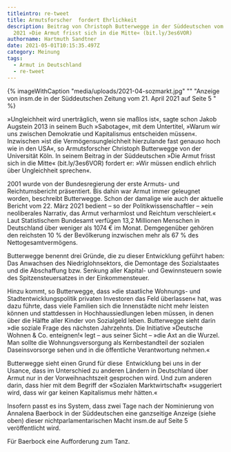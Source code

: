 ```yaml
---
titleintro: re-tweet
title: Armutsforscher  fordert Ehrlichkeit
description: Beitrag von Christoph Butterwegge in der Süddeutschen vom 23. April
  2021 »Die Armut frisst sich in die Mitte« (bit.ly/3es6VOR)
authorname: Hartmuth Sandtner
date: 2021-05-01T10:15:35.497Z
category: Meinung
tags:
  - Armut in Deutschland
  - re-tweet
---
```

{% imageWithCaption "media/uploads/2021-04-sozmarkt.jpg" "" "Anzeige von insm.de in der Süddeutschen Zeitung vom 21. April 2021 auf Seite 5   " %}



»Ungleichheit wird unerträglich, wenn sie maßlos ist«, sagte schon Jakob Augstein 2013 in seinem Buch »Sabotage«, mit dem Untertitel, »Warum wir uns zwischen Demokratie und Kapitalismus entscheiden müssen«. Inzwischen »ist die Vermögensungleichheit hierzulande fast genauso hoch wie in den USA«, so Armutsforscher Christoph Butterwegge von der Universität Köln. In seinem Beitrag in der Süddeutschen »Die Armut frisst sich in die Mitte« (bit.ly/3es6VOR) fordert er: »Wir müssen endlich ehrlich über Ungleichheit sprechen«. 

2001 wurde von der Bundesregierung der erste Armuts- und Reichtumsbericht präsentiert. Bis dahin war Armut immer geleugnet worden, beschreibt Butterwegge. Schon der damalige wie auch der aktuelle Bericht vom 22. März 2021 bedient – so der Politikwissenschaftler – »ein neoliberales Narrativ, das Armut verharmlost und Reichtum verschleiert.« Laut Statistischem Bundesamt verfügen 13,2 Millionen Menschen in Deutschland über weniger als 1074 € im Monat. Demgegenüber gehören den reichsten 10 % der Bevölkerung inzwischen mehr als 67 % des Nettogesamtvermögens.

Butterwegge benennt drei Gründe, die zu dieser Entwicklung geführt haben: Das Anwachsen des Niedriglohnsektors, die Demontage des Sozialstaates und die Abschaffung bzw. Senkung aller Kapital- und Gewinnsteuern sowie des Spitzensteuersatzes in der Einkommensteuer.

Hinzu kommt, so Butterwegge, dass »die staatliche Wohnungs- und Stadtentwicklungspolitik privaten Investoren das Feld überlassen« hat, was dazu führte, dass viele Familien sich die Innenstädte nicht mehr leisten können und stattdessen in Hochhaussiedlungen leben müssen, in denen über die Hälfte aller Kinder von Sozialgeld leben. Butterwegge sieht darin »die soziale Frage des nächsten Jahrzehnts. Die Initiative »Deutsche Wohnen & Co. enteignen!« legt – aus seiner Sicht – »die Axt an die Wurzel. Man sollte die Wohnungsversorgung als Kernbestandteil der sozialen Daseinsvorsorge sehen und in die öffentliche Verantwortung nehmen.«

Butterwegge sieht einen Grund für diese  Entwicklung bei uns in der Usance, dass im Unterschied zu anderen Ländern in Deutschland über Armut nur in der Vorweihnachtszeit gesprochen wird. Und zum anderen darin, dass hier mit dem Begriff der «Sozialen Marktwirtschaft« »suggeriert wird, dass wir gar keinen Kapitalismus mehr hätten.« 

Insofern passt es ins System, dass zwei Tage nach der Nominierung von Annalena Baerbock in der Süddeutschen eine ganzseitige Anzeige (siehe oben) dieser nichtparlamentarischen Macht insm.de auf Seite 5 veröffentlicht wird. 

Für Baerbock eine Aufforderung zum Tanz.